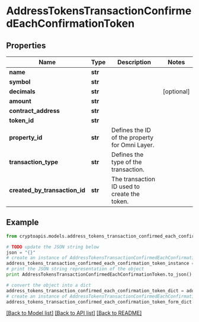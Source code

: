 # AddressTokensTransactionConfirmedEachConfirmationToken


## Properties
Name | Type | Description | Notes
------------ | ------------- | ------------- | -------------
**name** | **str** |  | 
**symbol** | **str** |  | 
**decimals** | **str** |  | [optional] 
**amount** | **str** |  | 
**contract_address** | **str** |  | 
**token_id** | **str** |  | 
**property_id** | **str** | Defines the ID of the property for Omni Layer. | 
**transaction_type** | **str** | Defines the type of the transaction. | 
**created_by_transaction_id** | **str** | The transaction ID used to create the token. | 

## Example

```python
from cryptoapis.models.address_tokens_transaction_confirmed_each_confirmation_token import AddressTokensTransactionConfirmedEachConfirmationToken

# TODO update the JSON string below
json = "{}"
# create an instance of AddressTokensTransactionConfirmedEachConfirmationToken from a JSON string
address_tokens_transaction_confirmed_each_confirmation_token_instance = AddressTokensTransactionConfirmedEachConfirmationToken.from_json(json)
# print the JSON string representation of the object
print AddressTokensTransactionConfirmedEachConfirmationToken.to_json()

# convert the object into a dict
address_tokens_transaction_confirmed_each_confirmation_token_dict = address_tokens_transaction_confirmed_each_confirmation_token_instance.to_dict()
# create an instance of AddressTokensTransactionConfirmedEachConfirmationToken from a dict
address_tokens_transaction_confirmed_each_confirmation_token_form_dict = address_tokens_transaction_confirmed_each_confirmation_token.from_dict(address_tokens_transaction_confirmed_each_confirmation_token_dict)
```
[[Back to Model list]](../README.md#documentation-for-models) [[Back to API list]](../README.md#documentation-for-api-endpoints) [[Back to README]](../README.md)


